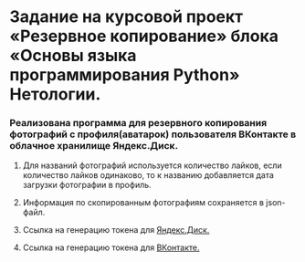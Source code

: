 # Задание на курсовой проект «Резервное копирование» блока «Основы языка программирования Python» Нетологии.

### Реализована программа для резервного копирования фотографий с профиля(аватарок) пользователя ВКонтакте в облачное хранилище Яндекс.Диск.

1. Для названий фотографий используется количество лайков, если количество лайков одинаково, то 
к названию добавляется дата загрузки фотографии в профиль.  

2.  Информация по скопированным фотографиям сохраняется в json-файл.
3. Ссылка на генерацию токена для [Яндекс.Диск.](https://yandex.ru/dev/disk/poligon/)
4.  Ссылка на генерацию токена для [ВКонтакте.](https://oauth.vk.com/authorize?client_id=id_приложения&scope=методы&response_type=token)
